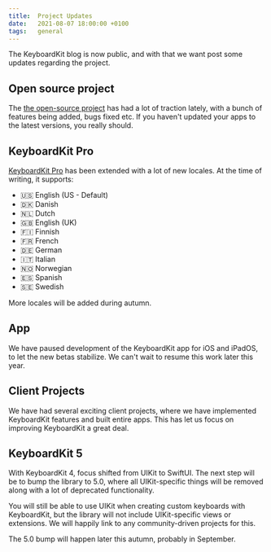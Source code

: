 ```yaml
---
title:  Project Updates
date:   2021-08-07 18:00:00 +0100
tags:   general
---
```


The KeyboardKit blog is now public, and with that we want post some updates regarding the project.


## Open source project

The [the open-source project]({{site.github_url}}) has had a lot of traction lately, with a bunch of features being added, bugs fixed etc. If you haven't updated your apps to the latest versions, you really should.


## KeyboardKit Pro

[KeyboardKit Pro](/pro) has been extended with a lot of new locales. At the time of writing, it supports:

* 🇺🇸 English (US - Default)
* 🇩🇰 Danish
* 🇳🇱 Dutch
* 🇬🇧 English (UK)
* 🇫🇮 Finnish
* 🇫🇷 French
* 🇩🇪 German
* 🇮🇹 Italian
* 🇳🇴 Norwegian
* 🇪🇸 Spanish
* 🇸🇪 Swedish

More locales will be added during autumn.


## App

We have paused development of the KeyboardKit app for iOS and iPadOS, to let the new betas stabilize. We can't wait to resume this work later this year.


## Client Projects

We have had several exciting client projects, where we have implemented KeyboardKit features and built entire apps. This has let us focus on improving KeyboardKit a great deal.


## KeyboardKit 5

With KeyboardKit 4, focus shifted from UIKit to SwiftUI. The next step will be to bump the library to 5.0, where all UIKit-specific things will be removed along with a lot of deprecated functionality.

You will still be able to use UIKit when creating custom keyboards with KeyboardKit, but the library will not include UIKit-specific views or extensions. We will happily link to any community-driven projects for this.

The 5.0 bump will happen later this autumn, probably in September.